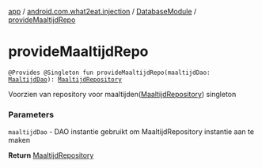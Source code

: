[app](../../index.md) / [android.com.what2eat.injection](../index.md) / [DatabaseModule](index.md) / [provideMaaltijdRepo](./provide-maaltijd-repo.md)

# provideMaaltijdRepo

`@Provides @Singleton fun provideMaaltijdRepo(maaltijdDao: `[`MaaltijdDao`](../../android.com.what2eat.database/-maaltijd-dao/index.md)`): `[`MaaltijdRepository`](../../android.com.what2eat.repositories/-maaltijd-repository/index.md)

Voorzien van repository voor maaltijden([MaaltijdRepository](../../android.com.what2eat.repositories/-maaltijd-repository/index.md)) singleton

### Parameters

`maaltijdDao` - DAO instantie gebruikt om MaaltijdRepository instantie aan te maken

**Return**
[MaaltijdRepository](../../android.com.what2eat.repositories/-maaltijd-repository/index.md)

